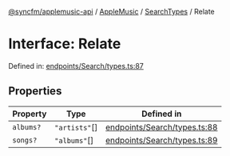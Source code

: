 [@syncfm/applemusic-api](../../../../../../globals.md) / [AppleMusic](../../../index.md) / [SearchTypes](../index.md) / Relate

# Interface: Relate

Defined in: [endpoints/Search/types.ts:87](https://github.com/sync-fm/applemusic-api/blob/9471caba6a6b5bc92263ffc6e5d9c04672ec1f7f/src/endpoints/Search/types.ts#L87)

## Properties

| Property | Type | Defined in |
| ------ | ------ | ------ |
| <a id="albums"></a> `albums?` | `"artists"`[] | [endpoints/Search/types.ts:88](https://github.com/sync-fm/applemusic-api/blob/9471caba6a6b5bc92263ffc6e5d9c04672ec1f7f/src/endpoints/Search/types.ts#L88) |
| <a id="songs"></a> `songs?` | `"albums"`[] | [endpoints/Search/types.ts:89](https://github.com/sync-fm/applemusic-api/blob/9471caba6a6b5bc92263ffc6e5d9c04672ec1f7f/src/endpoints/Search/types.ts#L89) |
